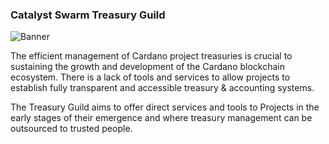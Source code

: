 ### Catalyst Swarm Treasury Guild

![Banner](https://github.com/treasuryguild/.github/assets/32074058/7a0ca089-f4bb-4990-9160-b1258e7071d1)

The efficient management of Cardano project treasuries is crucial to sustaining the growth and development of the Cardano blockchain ecosystem. There is a lack of tools and services to allow projects to establish fully transparent and accessible treasury & accounting systems.

The Treasury Guild aims to offer direct services and tools to Projects in the early stages of their emergence and where treasury management can be outsourced to trusted people.
